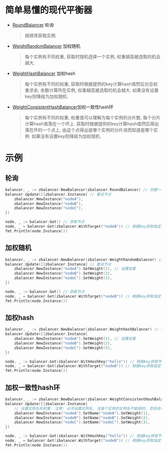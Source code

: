 # 简单易懂的现代平衡器

- [RoundBalancer](./round.go) 轮询
  > 按顺序获取实例.
- [WeightRandomBalancer](./weight_random.go) 加权随机
  > 每个实例有不同权重, 获取时随机选择一个实例, 权重越高被选取的机会越大.
- [WeightHashBalancer](./weight_hash.go) 加权hash
  > 每个实例有不同的权重, 获取时根据提供的key计算hash值然后对总权重求余, 余数计算所在实例, 权重越高被选取的机会越大.
  > 如果没有设置key则降级为加权随机.
- [WeightConsistentHashBalancer](./weight_consistent_hash.go)加权一致性hash环
  > 每个实例有不同的权重, 权重值可以理解为每个实例的分片数, 每个分片计算hash值落在一个环上. 获取时根据提供的key计算hash值然后得出落在环的一个点上, 由这个点得出是哪个实例的分片进而知道是哪个实例.
  > 如果没有设置key则降级为加权随机.

# 示例

## 轮询

```go
balancer, _ := zbalancer.NewBalancer(zbalancer.RoundBalancer) // 创建一个轮询平衡器
balancer.Update([]zbalancer.Instance{ // 重设节点
    zbalancer.NewInstance("nodeA"),
    zbalancer.NewInstance("nodeB"),
    zbalancer.NewInstance("nodeC"),
})

node, _ := balancer.Get() // 获取节点
node, _ = balancer.Get(zbalancer.WithTarget("nodeB")) // 根据key获取指定节点
fmt.Println(node.Instance())
```

## 加权随机

```go
balancer, _ := zbalancer.NewBalancer(zbalancer.WeightRandomBalancer) // 创建一个加权随机平衡器
balancer.Update([]zbalancer.Instance{ // 重设节点
    zbalancer.NewInstance("nodeA").SetWeight(1), // 设置权重
    zbalancer.NewInstance("nodeB").SetWeight(2),
    zbalancer.NewInstance("nodeC").SetWeight(3),
})

node, _ := balancer.Get() // 获取节点
node, _ = balancer.Get(zbalancer.WithTarget("nodeB")) // 根据key获取指定节点
fmt.Println(node.Instance())
```

## 加权hash

```go
balancer, _ := zbalancer.NewBalancer(zbalancer.WeightHashBalancer) // 创建一个加权hash平衡器
balancer.Update([]zbalancer.Instance{
    zbalancer.NewInstance("nodeA").SetWeight(1), // 设置权重
    zbalancer.NewInstance("nodeB").SetWeight(2),
    zbalancer.NewInstance("nodeC").SetWeight(3),
})

node, _ := balancer.Get(zbalancer.WithHashKey("hello")) // 根据key获取节点
node, _ = balancer.Get(zbalancer.WithTarget("nodeB")) // 根据key获取指定节点
fmt.Println(node.Instance())
```

## 加权一致性hash环

```go
balancer, _ := zbalancer.NewBalancer(zbalancer.WeightConsistentHashBalancer) // 创建一个加权一致性hash平衡器
balancer.Update([]zbalancer.Instance{
    // 设置实例名和权重. 注意: 必须设置实例名, 且每个实例的实例名不能相同, 否则会导致异常
    zbalancer.NewInstance("nodeA").SetName("nodeA").SetWeight(1),
    zbalancer.NewInstance("nodeB").SetName("nodeB").SetWeight(2),
    zbalancer.NewInstance("nodeC").SetName("nodeC").SetWeight(3),
})

node, _ := balancer.Get(zbalancer.WithHashKey("hello")) // 根据key获取节点
node, _ = balancer.Get(zbalancer.WithTarget("nodeB")) // 根据key获取指定节点
fmt.Println(node.Instance())
```

